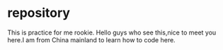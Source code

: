 # repository
This is practice for me rookie. 
Hello guys who see this,nice to meet you here.I am from China mainland to learn how to code here.
